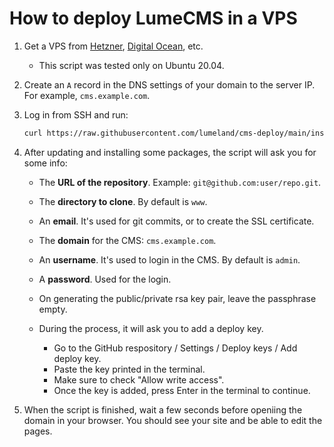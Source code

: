 # How to deploy LumeCMS in a VPS

1. Get a VPS from [Hetzner](https://www.hetzner.com/),
   [Digital Ocean](https://www.digitalocean.com/), etc.
   - This script was tested only on Ubuntu 20.04.
2. Create an `A` record in the DNS settings of your domain to the server IP. For
   example, `cms.example.com`.
3. Log in from SSH and run:
   ```sh
   curl https://raw.githubusercontent.com/lumeland/cms-deploy/main/install.sh > install.sh && sh install.sh
   ```
4. After updating and installing some packages, the script will ask you for some info:
   - The **URL of the repository**. Example: `git@github.com:user/repo.git`.
   
   - The **directory to clone**. By default is `www`.
   - An **email**. It's used for git commits, or to create the SSL certificate.
   - The **domain** for the CMS: `cms.example.com`.
   - An **username**. It's used to login in the CMS. By default is `admin`.
   - A **password**. Used for the login.
   - On generating the public/private rsa key pair, leave the passphrase empty.
   - During the process, it will ask you to add a deploy key.
     - Go to the GitHub respository / Settings / Deploy keys / Add deploy key.
     - Paste the key printed in the terminal.
     - Make sure to check "Allow write access".
     - Once the key is added, press Enter in the terminal to continue.

5. When the script is finished, wait a few seconds before openiing the domain in
   your browser. You should see your site and be able to edit the pages.
